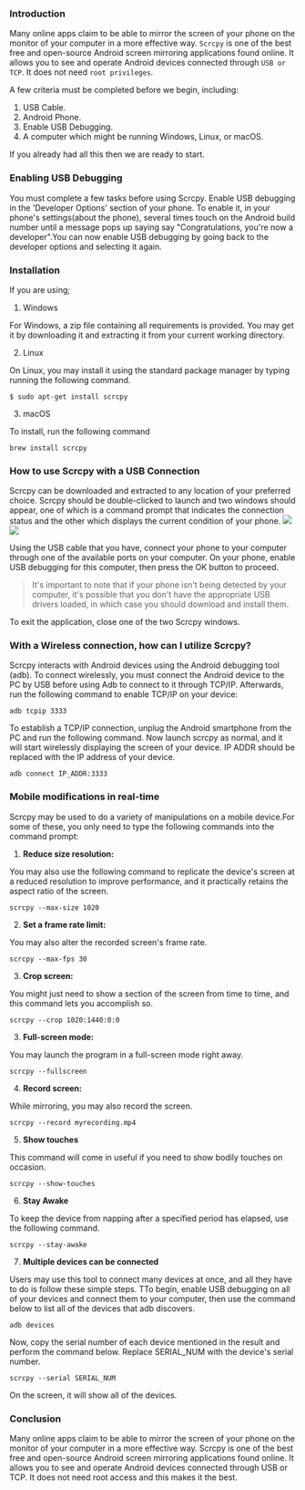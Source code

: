 ### Introduction 
Many online apps claim to be able to mirror the screen of your phone on the monitor of your computer in a more effective way. `Scrcpy` is one of the best free and open-source Android screen mirroring applications found online. It allows you to see and operate Android devices connected through `USB or TCP`. It does not need `root privileges`.

A few criteria must be completed before we begin, including:
1. USB Cable.
2. Android Phone.
3. Enable USB Debugging.
4. A computer which might be running Windows, Linux, or macOS.

If you already had all this then we are ready to start.
### Enabling USB Debugging
You must complete a few tasks before using Scrcpy. Enable USB debugging in the 'Developer Options' section of your phone. To enable it, in your phone's settings(about the phone), several times touch on the Android build number until a message pops up saying say "Congratulations, you're now a developer".You can now enable USB debugging by going back to the developer options and selecting it again.


### Installation
If you are using;

1. Windows

 For Windows, a zip file containing all requirements is provided. You may get it by downloading it and extracting it from your current working directory.

2. Linux

 On Linux, you may install it using the standard package manager by typing running the following command.
```
$ sudo apt-get install scrcpy 
```

3. macOS

To install, run the following command
```
brew install scrcpy
```
### How to use Scrcpy with a USB Connection
Scrcpy can be downloaded and extracted to any location of your preferred choice. Scrcpy should be double-clicked to launch and two windows should appear, one of which is a command prompt that indicates the connection status and the other which displays the current condition of your phone.
![](enginering-education-Controlling-Android-Phone-Using-SRCPY-scrcpy1.png)
![](enginering-education-Controlling-Android-Phone-Using-SRCPY-scrcpy2.png)

Using the USB cable that you have, connect your phone to your computer through one of the available ports on your computer. On your phone, enable USB debugging for this computer, then press the OK button to proceed.
>It's important to note that if your phone isn't being detected by your computer, it's possible that you don't have the appropriate USB drivers loaded, in which case you should download and install them.

To exit the application, close one of the two Scrcpy windows.
### With a Wireless connection, how can I utilize Scrcpy?
Scrcpy interacts with Android devices using the Android debugging tool (adb). To connect wirelessly, you must connect the Android device to the PC by USB before using Adb to connect to it through TCP/IP. Afterwards, run the following command to enable TCP/IP on your device: 
```
adb tcpip 3333
```
To establish a TCP/IP connection, unplug the Android smartphone from the PC and run the following command. Now launch scrcpy as normal, and it will start wirelessly displaying the screen of your device. IP ADDR should be replaced with the IP address of your device.
```
adb connect IP_ADDR:3333
```
### Mobile modifications in real-time
Scrcpy may be used to do a variety of manipulations on a mobile device.For some of these, you only need to type the following commands into the command prompt:
1. **Reduce size resolution:**

You may also use the following command to replicate the device's screen at a reduced resolution to improve performance, and it practically retains the aspect ratio of the screen.
```
scrcpy --max-size 1020
```
2. **Set a frame rate limit:** 

You may also alter the recorded screen's frame rate.
```
scrcpy --max-fps 30 
```
3. **Crop screen:**

You might just need to show a section of the screen from time to time, and this command lets you accomplish so.
```
scrcpy --crop 1020:1440:0:0 
```
3. **Full-screen mode:**

 You may launch the program in a full-screen mode right away.
 ```
scrcpy --fullscreen 
 ```
 4. **Record screen:**
 
  While mirroring, you may also record the screen.
  ```
scrcpy --record myrecording.mp4  
  ```
  5. **Show touches**
  
  This command will come in useful if you need to show bodily touches on occasion.
  ```
scrcpy --show-touches 
  ```
  6. **Stay Awake**

To keep the device from napping after a specified period has elapsed, use the following command.
```
scrcpy --stay-awake 
```
7. **Multiple devices can be connected**

Users may use this tool to connect many devices at once, and all they have to do is follow these simple steps. TTo begin, enable USB debugging on all of your devices and connect them to your computer, then use the command below to list all of the devices that adb discovers.
```
adb devices
```
Now, copy the serial number of each device mentioned in the result and perform the command below. Replace SERIAL_NUM with the device's serial number.
```
scrcpy --serial SERIAL_NUM
```
On the screen, it will show all of the devices.
### Conclusion
Many online apps claim to be able to mirror the screen of your phone on the monitor of your computer in a more effective way. Scrcpy is one of the best free and open-source Android screen mirroring applications found online. It allows you to see and operate Android devices connected through USB or TCP. It does not need root access and this makes it the best.